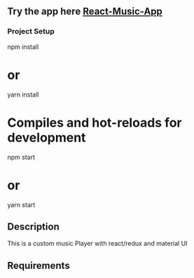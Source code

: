 ## Try the app here [React-Music-App](https://wonderful-easley-fe6f40.netlify.app)

### Project Setup

npm install

# or

yarn install

# Compiles and hot-reloads for development

npm start

# or

yarn start

## Description

This is a custom music Player with react/redux and material UI

## Requirements
